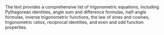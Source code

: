  The text provides a comprehensive list of trigonometric equations, including Pythagorean identities, angle sum and difference formulas, half-angle formulas, inverse trigonometric functions, the law of sines and cosines, trigonometric ratios, reciprocal identities, and even and odd function properties.